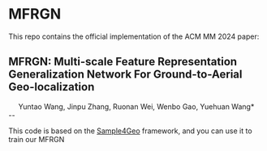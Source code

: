 # MFRGN
This repo contains the official implementation of the ACM MM 2024 paper:
## MFRGN: Multi-scale Feature Representation Generalization Network For Ground-to-Aerial Geo-localization
<center>Yuntao Wang, Jinpu Zhang, Ruonan Wei, Wenbo Gao, Yuehuan Wang*</center>
--

This code is based on the [Sample4Geo](https://github.com/Skyy93/Sample4Geo) framework, and you can use it to train our MFRGN
